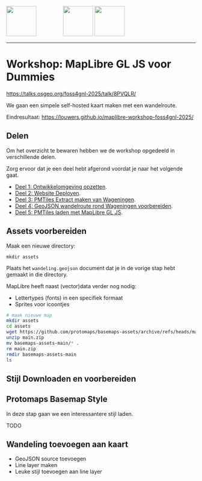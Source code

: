 <p>
  <img src="https://github.com/user-attachments/assets/c1264791-f990-4cdc-9ab7-a3c84de27ff5" height="80"/>
  &nbsp;&nbsp;&nbsp;&nbsp;&nbsp;&nbsp;&nbsp;&nbsp;&nbsp;&nbsp;&nbsp;&nbsp;&nbsp;&nbsp;&nbsp;&nbsp;
  <img src="https://github.com/user-attachments/assets/b281133a-5df0-4006-b813-661405731151#gh-light-mode-only" height="80"/>
  <img src="https://github.com/user-attachments/assets/aa120a74-d6c3-43e2-8de0-d3a46a194647#gh-dark-mode-only" height="80"/>
</p>

---

# Workshop: MapLibre GL JS voor Dummies

https://talks.osgeo.org/foss4gnl-2025/talk/8PVQLR/

We gaan een simpele self-hosted kaart maken met een wandelroute.

Eindresultaat: https://louwers.github.io/maplibre-workshop-foss4gnl-2025/

## Delen

Om het overzicht te bewaren hebben we de workshop opgedeeld in verschillende delen.

Zorg ervoor dat je een deel hebt afgerond voordat je naar het volgende gaat.

- [Deel 1: Ontwikkelomgeving opzetten](./deel_01.md).
- [Deel 2: Website Deployen](./deel_02.md).
- [Deel 3: PMTiles Extract maken van Wageningen](./deel_03.md).
- [Deel 4: GeoJSON wandelroute rond Wageningen voorbereiden](./deel_04.md).
- [Deel 5: PMTiles laden met MapLibre GL JS](./deel_05.md).

## Assets voorbereiden

Maak een nieuwe directory:

```
mkdir assets
```

Plaats het `wandeling.geojson` document dat je in de vorige stap hebt gemaakt in die directory.

MapLibre heeft naast (vector)data verder nog nodig:

- Lettertypes (fonts) in een specifiek formaat
- Sprites voor icoontjes

```sh
# maak nieuwe map
mkdir assets
cd assets
wget https://github.com/protomaps/basemaps-assets/archive/refs/heads/main.zip
unzip main.zip
mv basemaps-assets-main/* .
rm main.zip
rmdir basemaps-assets-main
ls
```

## Stijl Downloaden en voorbereiden

## Protomaps Basemap Style

In deze stap gaan we een interessantere stijl laden.

TODO

## Wandeling toevoegen aan kaart

- GeoJSON source toevoegen
- Line layer maken
- Leuke stijl toevoegen aan line layer
